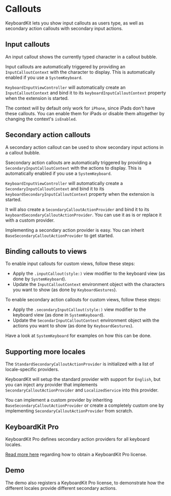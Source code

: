 # Callouts

KeyboardKit lets you show input callouts as users type, as well as secondary action callouts with secondary input actions.


## Input callouts

An input callout shows the currently typed character in a callout bubble. 

Input callouts are automatically triggered by providing an `InputCalloutContext` with the character to display. This is automatically enabled if you use a `SystemKeyboard`.

`KeyboardInputViewController` will automatically create an `InputCalloutContext` and bind it to its `keyboardInputCalloutContext` property when the extension is started.

The context will by default only work for `iPhone`, since iPads don't have these callouts. You can enable them for iPads or disable them altogether by changing the context's `isEnabled`.


## Secondary action callouts

A secondary action callout can be used to show secondary input actions in a callout bubble. 

Ssecondary action callouts are automatically triggered by providing a `SecondaryInputCalloutContext` with the actions to display. This is automatically enabled if you use a `SystemKeyboard`.

`KeyboardInputViewController` will automatically create a `SecondaryInputCalloutContext` and bind it to its `keyboardSecondaryInputCalloutContext` property when the extension is started.

It will also create a `SecondaryCalloutActionProvider` and bind it to its `keyboardSecondaryCalloutActionProvider`. You can use it as is or replace it with a custom provider.

Implementing a secondary action provider is easy. You can inherit `BaseSecondaryCalloutActionProvider` to get started.


## Binding callouts to views

To enable input callouts for custom views, follow these steps:

* Apply the `.inputCallout(style:)` view modifier to the keyboard view (as done by `SystemKeyboard`).
* Update the `InputCalloutContext` environment object with the characters you want to show (as done by `KeyboardGestures`). 

To enable secondary action callouts for custom views, follow these steps:

* Apply the `.secondaryInputCallout(style:)` view modifier to the keyboard view (as done in `SystemKeyboard`).
* Update the `SecondarInputCalloutContext` environment object with the actions you want to show (as done by `KeyboardGestures`).

Have a look at `SystemKeyboard` for examples on how this can be done.


## Supporting more locales

The `StandardSecondaryCalloutActionProvider` is initialized with a list of locale-specific providers.  

KeyboardKit will setup the standard provider with support for `English`, but you can inject any provider that implements `SecondaryCalloutActionProvider` and `LocalizedService` into this provider.

You can implement a custom provider by inheriting `BaseSecondaryCalloutActionProvider` or create a completely custom one by implementing `SecondaryCalloutActionProvider` from scratch.


## KeyboardKit Pro

KeyboardKit Pro defines secondary action providers for all keyboard locales.

[Read more here][Pro] regarding how to obtain a KeyboardKit Pro license. 


## Demo

The demo also registers a KeyboardKit Pro license, to demonstrate how the different locales provide different secondary actions. 



[Pro]: https://github.com/KeyboardKit/KeyboardKitPro
